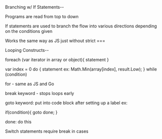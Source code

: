 Branching w/ If Statements--

Programs are read from top to down

If statements are used to branch the flow into various directions depending on the conditions given

Works the same way as JS just without strict ===




Looping Constructs--

foreach (var iterator in array or object){
    statement
}


var index = 0
do
{
    statement 
    ex: Math.Min(array[index], result.Low);
}
while (condition)


for - same as JS and Go




break keyword - stops loops early

goto keyword: put into code block after setting up a label 
ex:

if(condition){
    goto done;
}

done: do this



Switch statements require break in cases




